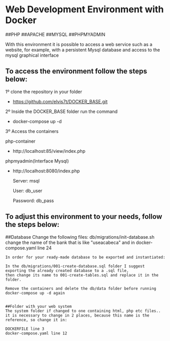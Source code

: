 # Web Development Environment with Docker

##PHP 
##APACHE
##MYSQL
##PHPMYADMIN

With this environment it is possible to access a web service such as a website, for example, with a persistent Mysql database and access to the mysql graphical interface

## To access the environment follow the steps below:

1º clone the repository in your folder
 - https://github.com/elvis7t/DOCKER_BASE.git
 
2º Inside the DOCKER_BASE folder run the command 
 - docker-compose up -d 
 
3º Access the containers

 php-container
 - http://localhost:85/view/index.php

 phpmyadmin(Interface Mysql)
 - http://localhost:8080/index.php
    
    Server: msql
    
    User: db_user
    
    Password: db_pass

 ## To adjust this environment to your needs, follow the steps below:
  
   ##Database
    Change the following files:
    db/migrations/init-database.sh change the name of the bank that is like "useacabeca"
    and in docker-compose.yaml line 24

    In order for your ready-made database to be exported and instantiated:
    
    In the db/migrations/001-create-database.sql folder I suggest exporting the already created database to a .sql file,
    then change its name to 001-create-tables.sql and replace it in the folder.
    
    Remove the containers and delete the db/data folder before running docker-compose up -d again
    

    ##Folder with your web system
    The system folder if changed to one containing html, php etc files..
    it is necessary to change in 2 places, because this name is the reference, so change it in:
    
    DOCKERFILE line 3
    docker-compose.yaml line 12






